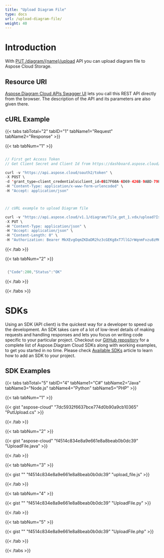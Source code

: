 ```yaml
---
title: "Upload Diagram File"
type: docs
url: /upload-diagram-file/
weight: 40
---
```


# **Introduction**
With [PUT /diagram/{name}/upload](https://apireference.aspose.cloud/diagram/#!/DiagramFile/DiagramFile_PutUpload) API you can upload diagram file to Aspose Cloud Storage.
## **Resource URI**
[Aspose.Diagram Cloud APIs Swagger UI](https://apireference.aspose.cloud/diagram/) lets you call this REST API directly from the browser. The description of the API and its parameters are also given there. 
## **cURL Example**
{{< tabs tabTotal="2" tabID="1" tabName1="Request" tabName2="Response" >}}

{{< tab tabNum="1" >}}

```java

// First get Access Token
// Get Client Secret and Client Id from https://dashboard.aspose.cloud/

curl -v "https://api.aspose.cloud/oauth2/token" \
-X POST \
-d 'grant_type=client_credentials&client_id=0B17F60A-6D69-426B-9ABD-79F35A6E9F7B&client_secret=53b8b19adffa41a3e87dbbd8858977ae' \
-H "Content-Type: application/x-www-form-urlencoded" \
-H "Accept: application/json"



// cURL example to upload Diagram file

curl -v "https://api.aspose.cloud/v1.1/diagram/file_get_1.vdx/upload?IsOverwrite=true" \
-X PUT \
-H "Content-Type: application/json" \
-H "Accept: application/json" \
-H "Content-Length: 0" \
-H "Authorization: Bearer MkXEvgOqmZKDaDR2hz3cGEKg8xT7llGJrWqnmFvzu8zM6XzgZ3mFsko--AmqZfQPIIjkEL4G8ONGqcEMHjsgqf7QK6IqjQyHzkDtZ_osOvOQvjolhibZ0dy238Tq_C4PgOQgL82N2l0bz4RksV56oByU8mdb0l_mI-yhNeQqLuZHxjF7Dmqdkigitkb4Lo2CtN5ANnnTYB9ueS2GVwuqwsEm04qk8eGvYvg1DqYYThGki0vKKpHBQh3q7mliSSRKs5W8opSqWdJ76RExKDyJjrOMLub431t4BzdOhSA8E52-_OJM7fND5hOr2kxXpvwl9AMADRR7CxLtX89UqrNwqhcw1FHuEEZtRdln5k1r-t9dWTdKxJeMpUEGaLnvTNBKtt4s6IAevbdtdkKYMSsSOhZhww9Cfvc6RSEk6ipBLMrE4Tdo"

```

{{< /tab >}}

{{< tab tabNum="2" >}}

```java

 {"Code":200,"Status":"OK"

```

{{< /tab >}}

{{< /tabs >}}
# **SDKs**
Using an SDK (API client) is the quickest way for a developer to speed up the development. An SDK takes care of a lot of low-level details of making requests and handling responses and lets you focus on writing code specific to your particular project. Checkout our [GitHub repository](https://github.com/aspose-diagram-cloud) for a complete list of Aspose.Diagram Cloud SDKs along with working examples, to get you started in no time. Please check [Available SDKs](/available-sdks/) article to learn how to add an SDK to your project.
## **SDK Examples**
{{< tabs tabTotal="5" tabID="4" tabName1="C#" tabName2="Java" tabName3="Node.js" tabName4="Python" tabName5="PHP" >}}

{{< tab tabNum="1" >}}

{{< gist "aspose-cloud" "7dc5932f6637bce774d0b90a9cb10365" "PutUpload.cs" >}}

{{< /tab >}}

{{< tab tabNum="2" >}}

{{< gist "aspose-cloud" "f4514c834e8a9e661e8a8beab0b0dc39" "UploadFile.java" >}}

{{< /tab >}}

{{< tab tabNum="3" >}}



{{< gist "" "f4514c834e8a9e661e8a8beab0b0dc39" "upload_file.js" >}}

{{< /tab >}}

{{< tab tabNum="4" >}}

{{< gist "" "f4514c834e8a9e661e8a8beab0b0dc39" "UploadFile.py" >}}

{{< /tab >}}

{{< tab tabNum="5" >}}

{{< gist "" "f4514c834e8a9e661e8a8beab0b0dc39" "UploadFile.php" >}}

{{< /tab >}}

{{< /tabs >}}



